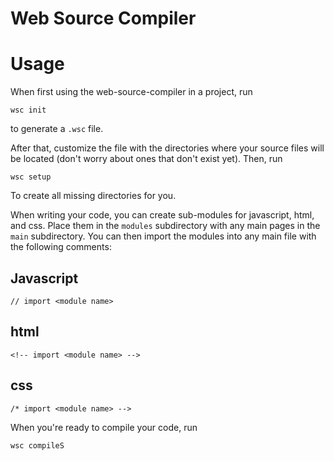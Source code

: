 # Web Source Compiler

# Usage

When first using the web-source-compiler in a project, run

```
wsc init
```

to generate a `.wsc` file.

After that, customize the file with the directories where your source files will be located (don't worry about ones that don't exist yet). Then, run

```
wsc setup
```

To create all missing directories for you.

When writing your code, you can create sub-modules for javascript, html, and css. Place them in the `modules` subdirectory with any main pages in the `main` subdirectory. You can then import the modules into any main file with the following comments:

## Javascript

```
// import <module name>
```

## html

```
<!-- import <module name> -->
```

## css

```
/* import <module name> -->
```

When you're ready to compile your code, run

```
wsc compileS
```